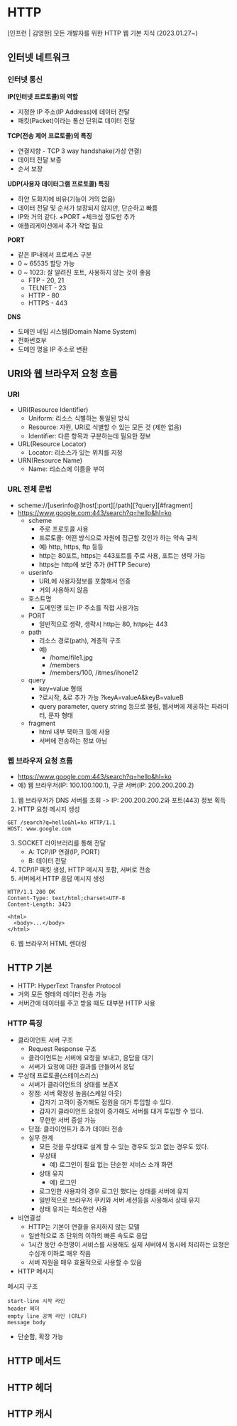 # HTTP

[인프런 | 김영한] 모든 개발자를 위한 HTTP 웹 기본 지식 (2023.01.27~)

## 인터넷 네트워크
### 인터넷 통신
**IP(인터넷 프로토콜)의 역할**
- 지정한 IP 주소(IP Address)에 데이터 전달
- 패킷(Packet)이라는 통신 단위로 데이터 전달

**TCP(전송 제어 프로토콜)의 특징**
- 연결지향 - TCP 3 way handshake(가상 연결)
- 데이터 전달 보증
- 순서 보장

**UDP(사용자 데이터그램 프로토콜) 특징**
- 하얀 도화지에 비유(기능이 거의 없음)
- 데이터 전달 및 순서가 보장되지 않지만, 단순하고 빠름
- IP와 거의 같다. +PORT +체크섬 정도만 추가
- 애플리케이션에서 추가 작업 필요

**PORT**
- 같은 IP내에서 프로세스 구분
- 0 ~ 65535 할당 가능
- 0 ~ 1023: 잘 알려진 포트, 사용하지 않는 것이 좋음
  - FTP - 20, 21
  - TELNET - 23
  - HTTP - 80
  - HTTPS - 443

**DNS**
- 도메인 네임 시스템(Domain Name System)
- 전화번호부
- 도메인 명을 IP 주소로 변환

## URI와 웹 브라우저 요청 흐름
### URI
- URI(Resource Identifier)
  - Uniform: 리소스 식별하는 통일된 방식
  - Resource: 자원, URI로 식별할 수 있는 모든 것 (제한 없음)
  - Identifier: 다른 항목과 구분하는데 필요한 정보
- URL(Resource Locator)
  - Locator: 리소스가 있는 위치를 지정
- URN(Resource Name)
  - Name: 리소스에 이름을 부여

### URL 전체 문법
- scheme://[userinfo@]host[:port][/path][?query][#fragment]
- https://www.google.com:443/search?q=hello&hl=ko
  - scheme
    - 주로 프로토콜 사용
    - 프로토콜: 어떤 방식으로 자원에 접근할 것인가 하는 약속 규칙
    - 예) http, https, ftp 등등
    - http는 80포트, https는 443포트를 주로 사용, 포트는 생략 가능
    - https는 http에 보안 추가 (HTTP Secure)
  - userinfo
    - URL에 사용자정보를 포함해서 인증
    - 거의 사용하지 않음
  - 호스트명
    - 도메인명 또는 IP 주소를 직접 사용가능
  - PORT
    - 일반적으로 생략, 생략시 http는 80, https는 443
  - path
    - 리소스 경로(path), 계층적 구조
    - 예) 
      - /home/file1.jpg
      - /members
      - /members/100, /itmes/ihone12
  - query
    - key=value 형태
    - ?로시작, &로 추가 가능 ?keyA=valueA&keyB=valueB
    - query parameter, query string 등으로 불림, 웹서버에 제공하는 파라미터, 문자 형태
  - fragment
    - html 내부 북마크 등에 사용
    - 서버에 전송하는 정보 아님
### 웹 브라우저 요청 흐름
- https://www.google.com:443/search?q=hello&hl=ko
- 예) 웹 브라우저(IP: 100.100.100.1), 구글 서버(IP: 200.200.200.2)
1. 웹 브라우저가 DNS 서버를 조회 -> IP: 200.200.200.2와 포트(443) 정보 획득
2. HTTP 요청 메시지 생성
```
GET /search?q=hello&hl=ko HTTP/1.1
HOST: www.google.com
```
3. SOCKET 라이브러리를 통해 전달
   - A: TCP/IP 연결(IP, PORT)
   - B: 데이터 전달
4. TCP/IP 패킷 생성, HTTP 메시지 포함, 서버로 전송
5. 서버에서 HTTP 응답 메시지 생성
```
HTTP/1.1 200 OK
Content-Type: text/html;charset=UTF-8
Content-Length: 3423

<html>
  <body>...</body>
</html>
```
6. 웹 브라우저 HTML 렌더링

## HTTP 기본
- HTTP: HyperText Transfer Protocol
- 거의 모든 형태의 데이터 전송 가능
- 서버간에 데이터를 주고 받을 때도 대부분 HTTP 사용
### HTTP 특징
- 클라이언트 서버 구조
  - Request Response 구조
  - 클라이언트는 서버에 요청을 보내고, 응답을 대기
  - 서버가 요청에 대한 결과를 만들어서 응답
- 무상태 프로토콜(스테이스리스)
  - 서버가 클라이언트의 상태를 보존X
  - 장점: 서버 확장성 높음(스케일 아웃)
    - 갑자기 고객이 증가해도 점원을 대거 투입할 수 있다.
    - 갑자기 클라이언트 요청이 증가해도 서버를 대거 투입할 수 있다.
    - 무한한 서버 증설 가능
  - 단점: 클라이언트가 추가 데이터 전송
  - 실무 한계
    - 모든 것을 무상태로 설계 할 수 있는 경우도 있고 없는 경우도 있다.
    - 무상태
      - 예) 로그인이 필요 없는 단순한 서비스 소개 화면
    - 상태 유지
      - 예) 로그인
    - 로그인한 사용자의 경우 로그인 했다는 상태를 서버에 유지
    - 일반적으로 브라우저 쿠키와 서버 세션등을 사용해서 상태 유지
    - 상태 유지는 최소한만 사용
- 비연결성
  - HTTP는 기본이 연결을 유지하지 않는 모델
  - 일반적으로 초 단위의 이하의 빠른 속도로 응답
  - 1시간 동안 수천명이 서비스를 사용해도 실제 서버에서 동시에 처리하는 요청은 수십개 이하로 매우 작음
  - 서버 자원을 매우 효율적으로 사용할 수 있음
- HTTP 메시지

메시지 구조
```
start-line 시작 라인
header 헤더
empty line 공백 라인 (CRLF)
message body
```
- 단순함, 확장 가능

## HTTP 메서드

## HTTP 헤더

## HTTP 캐시